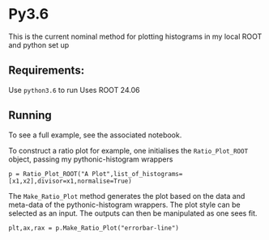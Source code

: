 # Py3.6

This is the current nominal method for plotting histograms in my local ROOT and python set up

## Requirements:
Use `python3.6` to run
Uses ROOT 24.06 

## Running
To see a full example, see the associated notebook.

To construct a ratio plot for example, one initialises the `Ratio_Plot_ROOT` object, passing my pythonic-histogram wrappers

```python3
p = Ratio_Plot_ROOT("A Plot",list_of_histograms=[x1,x2],divisor=x1,normalise=True)
```

The `Make_Ratio_Plot` method generates the plot based on the data and meta-data of the pythonic-histogram wrappers. The plot style can be selected as an input. The outputs can then be manipulated as one sees fit.
```python3
plt,ax,rax = p.Make_Ratio_Plot("errorbar-line")

```
